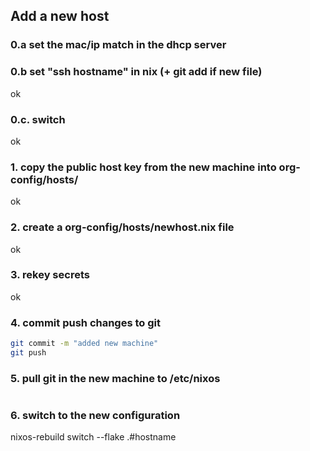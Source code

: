 ## Add a new host
### 0.a set the mac/ip match in the dhcp server
### 0.b set "ssh hostname" in nix (+ git add if new file)
ok
### 0.c. switch
ok

### 1. copy the public host key from the new machine into org-config/hosts/

ok

### 2. create a org-config/hosts/newhost.nix file

ok
### 3. rekey secrets

ok

### 4. commit push changes to git

```sh
git commit -m "added new machine"
git push
```

### 5. pull git in the new machine to /etc/nixos
```sh
```

### 6. switch to the new configuration

nixos-rebuild switch --flake .#hostname
